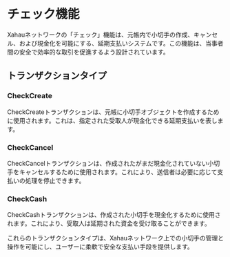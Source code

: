 # チェック機能

Xahauネットワークの「チェック」機能は、元帳内で小切手の作成、キャンセル、および現金化を可能にする、延期支払いシステムです。この機能は、当事者間の安全で効率的な取引を促進するよう設計されています。

## トランザクションタイプ

### CheckCreate

CheckCreateトランザクションは、元帳に小切手オブジェクトを作成するために使用されます。これは、指定された受取人が現金化できる延期支払いを表します。

### CheckCancel

CheckCancelトランザクションは、作成されたがまだ現金化されていない小切手をキャンセルするために使用されます。これにより、送信者は必要に応じて支払いの処理を停止できます。

### CheckCash
CheckCashトランザクションは、作成された小切手を現金化するために使用されます。これにより、受取人は延期された資金を受け取ることができます。

これらのトランザクションタイプは、Xahauネットワーク上での小切手の管理と操作を可能にし、ユーザーに柔軟で安全な支払い手段を提供します。